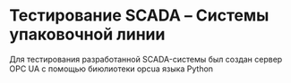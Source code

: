 # Тестирование SCADA – Системы упаковочной линии
Для тестирования разработанной SCADA-системы был создан сервер OPC UA с помощью биюлиотеки opcua языка Python
